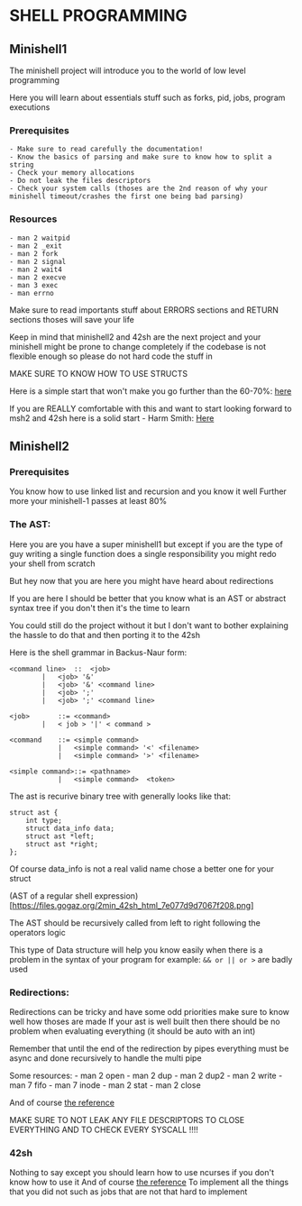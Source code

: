 # SHELL PROGRAMMING

## Minishell1

The minishell project will introduce you to the world of low level programming

Here you will learn about essentials stuff such as forks, pid, jobs, program executions

### Prerequisites

    - Make sure to read carefully the documentation!
    - Know the basics of parsing and make sure to know how to split a string
    - Check your memory allocations
    - Do not leak the files descriptors
    - Check your system calls (thoses are the 2nd reason of why your minishell timeout/crashes the first one being bad parsing)

### Resources
    - man 2 waitpid
    - man 2 _exit
    - man 2 fork
    - man 2 signal
    - man 2 wait4
    - man 2 execve
    - man 3 exec
    - man errno

Make sure to read importants stuff about ERRORS sections and RETURN sections thoses will save your life

Keep in mind that minishell2 and 42sh are the next project and your minishell might be prone to change completely if the codebase is not flexible enough so please do not hard code the stuff in

MAKE SURE TO KNOW HOW TO USE STRUCTS

Here is a simple start that won't make you go further than the 60-70%: [here](https://brennan.io/2015/01/16/write-a-shell-in-c/)

If you are REALLY comfortable with this and want to start looking forward to msh2 and 42sh here is a solid start - Harm Smith: [Here](https://www.cs.purdue.edu/homes/grr/SystemsProgrammingBook/Book/Chapter5-WritingYourOwnShell.pdf)

## Minishell2

### Prerequisites

You know how to use linked list and recursion and you know it well
Further more your minishell-1 passes at least 80%

### The AST:

Here you are you have a super minishell1 but except if you are the type of guy writing a single function does a single responsibility you might redo your shell from scratch

But hey now that you are here you might have heard about redirections

If you are here I should be better that you know what is an AST or abstract syntax tree if you don't then it's the time to learn

You could still do the project without it but I don't want to bother explaining the hassle to do that and then porting it to the 42sh

Here is the shell grammar in Backus-Naur form:
```
<command line>	::	<job>
		|	<job> '&'
		| 	<job> '&' <command line>
		|	<job> ';'
		|	<job> ';' <command line>

<job>		::=	<command>
		|	< job > '|' < command >

<command	::=	<simple command>
	        |	<simple command> '<' <filename>
	        |	<simple command> '>' <filename>

<simple command>::=	<pathname>
	        |	<simple command>  <token>
```

The ast is recurive binary tree with generally looks like that:
```
struct ast {
    int type;
    struct data_info data;
    struct ast *left;
    struct ast *right;
};
```

Of course data_info is not a real valid name chose a better one for your struct

(AST of a regular shell expression)[https://files.gogaz.org/2min_42sh_html_7e077d9d7067f208.png]

The AST should be recursively called from left to right following the operators logic

This type of Data structure will help you know easily when there is a problem in the syntax of your program for example: `&& or || or >` are badly used

### Redirections:

Redirections can be tricky and have some odd priorities make sure to know well how thoses are made
If your ast is well built then there should be no problem when evaluating everything (it should be auto with an int)

Remember that until the end of the redirection by pipes everything must be async and done recursively to handle the multi pipe

Some resources:
    - man 2 open
    - man 2 dup
    - man 2 dup2
    - man 2 write
    - man 7 fifo
    - man 7 inode
    - man 2 stat
    - man 2 close

And of course [the reference](https://www.cs.purdue.edu/homes/grr/SystemsProgrammingBook/Book/Chapter5-WritingYourOwnShell.pdf)

MAKE SURE TO NOT LEAK ANY FILE DESCRIPTORS TO CLOSE EVERYTHING AND TO CHECK EVERY SYSCALL !!!!

### 42sh

Nothing to say except you should learn how to use ncurses if you don't know how to use it
And of course [the reference](https://www.cs.purdue.edu/homes/grr/SystemsProgrammingBook/Book/Chapter5-WritingYourOwnShell.pdf)
To implement all the things that you did not such as jobs that are not that hard to implement
